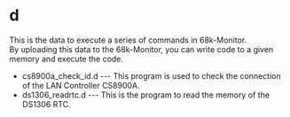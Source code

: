 # d

This is the data to execute a series of commands in 68k-Monitor.  
By uploading this data to the 68k-Monitor, you can write code to a given memory and execute the code.  

- cs8900a_check_id.d --- This program is used to check the connection of the LAN Controller CS8900A.
- ds1306_readrtc.d --- This is the program to read the memory of the DS1306 RTC.
